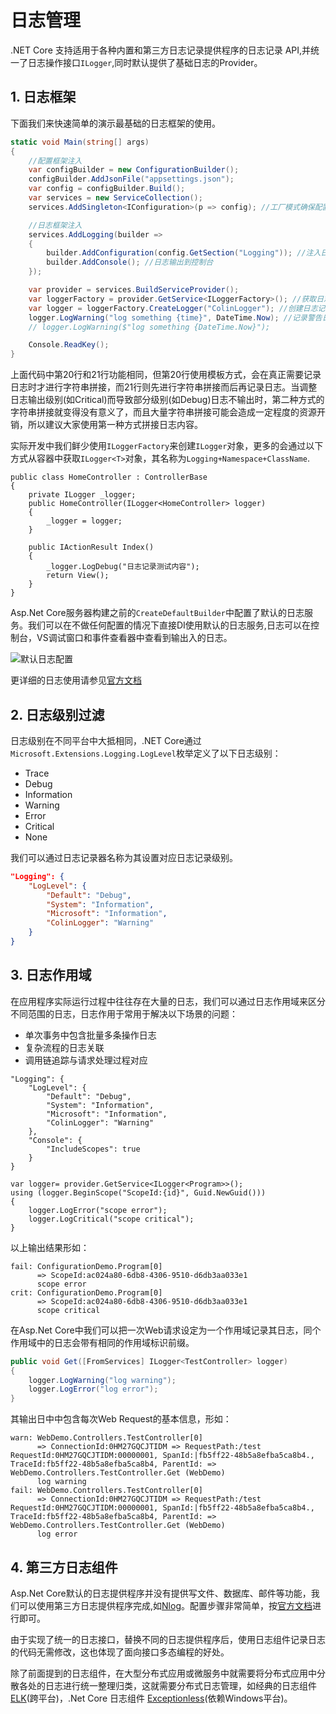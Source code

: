 # 日志管理


.NET Core 支持适用于各种内置和第三方日志记录提供程序的日志记录 API,并统一了日志操作接口`ILogger`,同时默认提供了基础日志的Provider。


## 1. 日志框架
下面我们来快速简单的演示最基础的日志框架的使用。
```csharp {11-15,18-20}
static void Main(string[] args)
{
    //配置框架注入
    var configBuilder = new ConfigurationBuilder();
    configBuilder.AddJsonFile("appsettings.json");
    var config = configBuilder.Build();
    var services = new ServiceCollection();
    services.AddSingleton<IConfiguration>(p => config); //工厂模式确保配置受到DI容器管理

    //日志框架注入
    services.AddLogging(builder =>
    {
        builder.AddConfiguration(config.GetSection("Logging")); //注入日志配置
        builder.AddConsole(); //日志输出到控制台
    });

    var provider = services.BuildServiceProvider();
    var loggerFactory = provider.GetService<ILoggerFactory>(); //获取日志工厂
    var logger = loggerFactory.CreateLogger("ColinLogger"); //创建日志记录器
    logger.LogWarning("log something {time}", DateTime.Now); //记录警告日志
    // logger.LogWarning($"log something {DateTime.Now}");

    Console.ReadKey();
}
```
上面代码中第20行和21行功能相同，但第20行使用模板方式，会在真正需要记录日志时才进行字符串拼接，而21行则先进行字符串拼接而后再记录日志。当调整日志输出级别(如Critical)而导致部分级别(如Debug)日志不输出时，第二种方式的字符串拼接就变得没有意义了，而且大量字符串拼接可能会造成一定程度的资源开销，所以建议大家使用第一种方式拼接日志内容。

实际开发中我们鲜少使用`ILoggerFactory`来创建`ILogger`对象，更多的会通过以下方式从容器中获取`ILogger<T>`对象，其名称为`Logging+Namespace+ClassName`.
```csharp{3-7,11}
public class HomeController : ControllerBase
{
    private ILogger _logger;
    public HomeController(ILogger<HomeController> logger)
    {
        _logger = logger;
    }

    public IActionResult Index()
    {
        _logger.LogDebug("日志记录测试内容");
        return View();
    }
}
```

Asp.Net Core服务器构建之前的`CreateDefaultBuilder`中配置了默认的日志服务。我们可以在不做任何配置的情况下直接DI使用默认的日志服务,日志可以在控制台，VS调试窗口和事件查看器中查看到输出入的日志。

![默认日志配置](https://i.loli.net/2020/02/26/XKQsZ2i6z7CTI5x.jpg)

更详细的日志使用请参见[官方文档](https://docs.microsoft.com/zh-cn/aspnet/core/fundamentals/logging/?view=aspnetcore-2.2)

## 2. 日志级别过滤
日志级别在不同平台中大抵相同，.NET Core通过`Microsoft.Extensions.Logging.LogLevel`枚举定义了以下日志级别：
* Trace
* Debug
* Information
* Warning
* Error
* Critical
* None

我们可以通过日志记录器名称为其设置对应日志记录级别。
```json {6}
"Logging": {
    "LogLevel": {
        "Default": "Debug",
        "System": "Information",
        "Microsoft": "Information",
        "ColinLogger": "Warning"
    }
}
```

## 3. 日志作用域
在应用程序实际运行过程中往往存在大量的日志，我们可以通过日志作用域来区分不同范围的日志，日志作用于常用于解决以下场景的问题：
* 单次事务中包含批量多条操作日志
* 复杂流程的日志关联
* 调用链追踪与请求处理过程对应

```json{9}
"Logging": {
    "LogLevel": {
        "Default": "Debug",
        "System": "Information",
        "Microsoft": "Information",
        "ColinLogger": "Warning"
    },
    "Console": {
        "IncludeScopes": true
    }
}
```

```csharp{2}
var logger= provider.GetService<ILogger<Program>>();
using (logger.BeginScope("ScopeId:{id}", Guid.NewGuid()))
{
    logger.LogError("scope error");
    logger.LogCritical("scope critical");
}
```
以上输出结果形如：
```
fail: ConfigurationDemo.Program[0]
      => ScopeId:ac024a80-6db8-4306-9510-d6db3aa033e1
      scope error
crit: ConfigurationDemo.Program[0]
      => ScopeId:ac024a80-6db8-4306-9510-d6db3aa033e1
      scope critical
```


在Asp.Net Core中我们可以把一次Web请求设定为一个作用域记录其日志，同个作用域中的日志会带有相同的作用域标识前缀。
```csharp
public void Get([FromServices] ILogger<TestController> logger)
{
    logger.LogWarning("log warning");
    logger.LogError("log error");
}
```
其输出日中中包含每次Web Request的基本信息，形如：
```
warn: WebDemo.Controllers.TestController[0]
      => ConnectionId:0HM27GQCJTIDM => RequestPath:/test RequestId:0HM27GQCJTIDM:00000001, SpanId:|fb5ff22-48b5a8efba5ca8b4., TraceId:fb5ff22-48b5a8efba5ca8b4, ParentId: => WebDemo.Controllers.TestController.Get (WebDemo)
      log warning
fail: WebDemo.Controllers.TestController[0]
      => ConnectionId:0HM27GQCJTIDM => RequestPath:/test RequestId:0HM27GQCJTIDM:00000001, SpanId:|fb5ff22-48b5a8efba5ca8b4., TraceId:fb5ff22-48b5a8efba5ca8b4, ParentId: => WebDemo.Controllers.TestController.Get (WebDemo)
      log error
```


## 4. 第三方日志组件
Asp.Net Core默认的日志提供程序并没有提供写文件、数据库、邮件等功能，我们可以使用第三方日志提供程序完成,如[Nlog](https://nlog-project.org/)。配置步骤非常简单，按[官方文档](https://github.com/NLog/NLog.Web/wiki/Getting-started-with-ASP.NET-Core-2)进行即可。

由于实现了统一的日志接口，替换不同的日志提供程序后，使用日志组件记录日志的代码无需修改，这也体现了面向接口多态编程的好处。

除了前面提到的日志组件，在大型分布式应用或微服务中就需要将分布式应用中分散各处的日志进行统一整理归类，这就需要分布式日志管理，如经典的日志组件 [ELK](https://ccstudio.org/architecture/log/elk.html)(跨平台)，.Net Core 日志组件 [Exceptionless](https://ccstudio.org/architecture/log/exceptionless.html)(依赖Windows平台)。